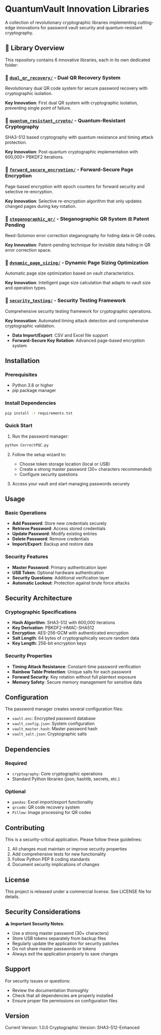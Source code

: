 # QuantumVault Innovation Libraries

A collection of revolutionary cryptographic libraries implementing cutting-edge innovations for password vault security and quantum-resistant cryptography.

## 🚀 Library Overview

This repository contains 6 innovative libraries, each in its own dedicated folder:

### 📁 [`dual_qr_recovery/`](./dual_qr_recovery/) - Dual QR Recovery System
Revolutionary dual QR code system for secure password recovery with cryptographic isolation.

**Key Innovation**: First dual QR system with cryptographic isolation, preventing single point of failure.

### 📁 [`quantum_resistant_crypto/`](./quantum_resistant_crypto/) - Quantum-Resistant Cryptography  
SHA3-512 based cryptography with quantum resistance and timing attack protection.

**Key Innovation**: Post-quantum cryptographic implementation with 600,000+ PBKDF2 iterations.

### 📁 [`forward_secure_encryption/`](./forward_secure_encryption/) - Forward-Secure Page Encryption
Page-based encryption with epoch counters for forward security and selective re-encryption.

**Key Innovation**: Selective re-encryption algorithm that only updates changed pages during key rotation.

### 📁 [`steganographic_qr/`](./steganographic_qr/) - Steganographic QR System ⚖️ Patent Pending
Reed-Solomon error correction steganography for hiding data in QR codes.

**Key Innovation**: Patent-pending technique for invisible data hiding in QR error correction space.

### 📁 [`dynamic_page_sizing/`](./dynamic_page_sizing/) - Dynamic Page Sizing Optimization
Automatic page size optimization based on vault characteristics.

**Key Innovation**: Intelligent page size calculation that adapts to vault size and operation types.

### 📁 [`security_testing/`](./security_testing/) - Security Testing Framework
Comprehensive security testing framework for cryptographic operations.

**Key Innovation**: Automated timing attack detection and comprehensive cryptographic validation.
- **Data Import/Export**: CSV and Excel file support
- **Forward-Secure Key Rotation**: Advanced page-based encryption system

## Installation

### Prerequisites

- Python 3.8 or higher
- pip package manager

### Install Dependencies

```bash
pip install -r requirements.txt
```

### Quick Start

1. Run the password manager:
```bash
python CorrectPQC.py
```

2. Follow the setup wizard to:
   - Choose token storage location (local or USB)
   - Create a strong master password (30+ characters recommended)
   - Configure security questions

3. Access your vault and start managing passwords securely

## Usage

### Basic Operations

- **Add Password**: Store new credentials securely
- **Retrieve Password**: Access stored credentials
- **Update Password**: Modify existing entries
- **Delete Password**: Remove credentials
- **Import/Export**: Backup and restore data

### Security Features

- **Master Password**: Primary authentication layer
- **USB Token**: Optional hardware authentication
- **Security Questions**: Additional verification layer
- **Automatic Lockout**: Protection against brute force attacks

## Security Architecture

### Cryptographic Specifications

- **Hash Algorithm**: SHA3-512 with 600,000 iterations
- **Key Derivation**: PBKDF2-HMAC-SHA512
- **Encryption**: AES-256-GCM with authenticated encryption
- **Salt Length**: 64 bytes of cryptographically secure random data
- **Key Length**: 256-bit encryption keys

### Security Properties

- **Timing Attack Resistance**: Constant-time password verification
- **Rainbow Table Protection**: Unique salts for each password
- **Forward Security**: Key rotation without full plaintext exposure
- **Memory Safety**: Secure memory management for sensitive data

## Configuration

The password manager creates several configuration files:

- `vault.enc`: Encrypted password database
- `vault_config.json`: System configuration
- `vault_master.hash`: Master password hash
- `vault_salt.json`: Cryptographic salts

## Dependencies

### Required
- `cryptography`: Core cryptographic operations
- Standard Python libraries (json, hashlib, secrets, etc.)

### Optional
- `pandas`: Excel import/export functionality
- `qrcode`: QR code recovery system
- `Pillow`: Image processing for QR codes

## Contributing

This is a security-critical application. Please follow these guidelines:

1. All changes must maintain or improve security properties
2. Add comprehensive tests for new functionality
3. Follow Python PEP 8 coding standards
4. Document security implications of changes

## License

This project is released under a commercial license. See LICENSE file for details.

## Security Considerations

⚠️ **Important Security Notes**:

- Use a strong master password (30+ characters)
- Store USB tokens separately from backup files
- Regularly update the application for security patches
- Do not share master passwords or tokens
- Always exit the application properly to save changes

## Support

For security issues or questions:
- Review the documentation thoroughly
- Check that all dependencies are properly installed
- Ensure proper file permissions on configuration files

## Version

Current Version: 1.0.0
Cryptographic Version: SHA3-512-Enhanced
